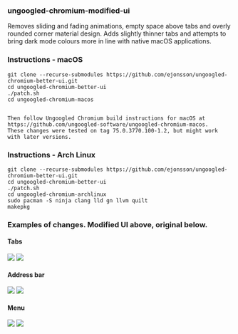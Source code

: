 ### ungoogled-chromium-modified-ui

Removes sliding and fading animations, empty space above tabs and overly rounded corner material design. Adds slightly thinner tabs and attempts to bring dark mode colours more in line with native macOS applications.



### Instructions - macOS

```
git clone --recurse-submodules https://github.com/ejonsson/ungoogled-chromium-better-ui.git
cd ungoogled-chromium-better-ui
./patch.sh
cd ungoogled-chromium-macos


Then follow Ungoogled Chromium build instructions for macOS at https://github.com/ungoogled-software/ungoogled-chromium-macos.
These changes were tested on tag 75.0.3770.100-1.2, but might work with later versions.
```



### Instructions - Arch Linux
 
```
git clone --recurse-submodules https://github.com/ejonsson/ungoogled-chromium-better-ui.git
cd ungoogled-chromium-better-ui
./patch.sh
cd ungoogled-chromium-archlinux
sudo pacman -S ninja clang lld gn llvm quilt
makepkg
```



### Examples of changes. Modified UI above, original below.



#### Tabs
![](https://user-images.githubusercontent.com/482483/60313832-12999800-9950-11e9-8907-6c911e823a99.gif)
![](https://user-images.githubusercontent.com/482483/60313837-16c5b580-9950-11e9-8d18-21f4feececf0.gif)



#### Address bar
![](https://user-images.githubusercontent.com/482483/60313801-f85fba00-994f-11e9-940e-f77cc176320b.gif)
![](https://user-images.githubusercontent.com/482483/60313817-04e41280-9950-11e9-9132-13028d3cba21.gif)



#### Menu
![](https://user-images.githubusercontent.com/482483/60313821-09a8c680-9950-11e9-9af4-92b651bf96ad.gif)
![](https://user-images.githubusercontent.com/482483/60313825-0d3c4d80-9950-11e9-8589-040ed461f48b.gif)



